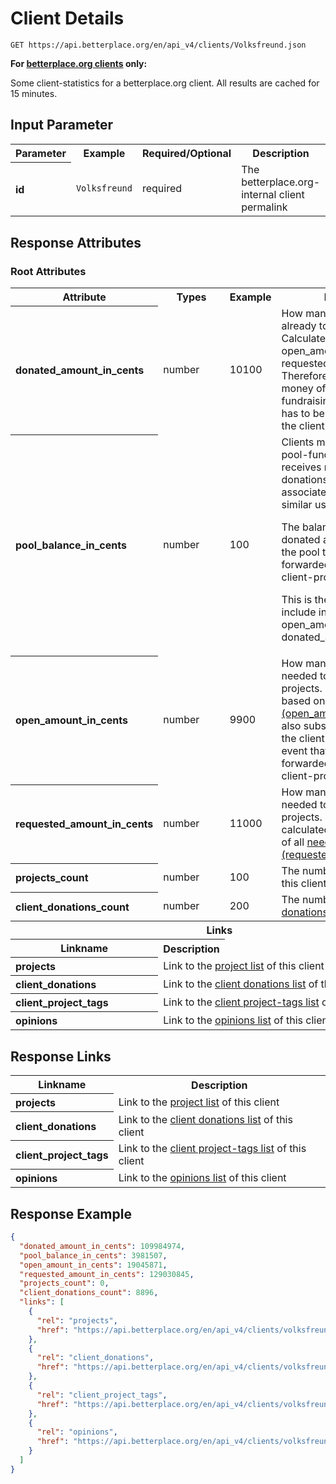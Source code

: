 
# Client Details

```nginx
GET https://api.betterplace.org/en/api_v4/clients/Volksfreund.json
```

**For [betterplace.org clients](../README.md#client-api) only:**

Some client-statistics for a betterplace.org client. All results are cached for 15 minutes.


## Input Parameter

<table>
  <tr>
    <th>Parameter</th>
    <th>Example</th>
    <th>Required/Optional</th>
    <th>Description</th>
  </tr>
  <tr>
    <th align="left">id</th>
    <td><code>Volksfreund</code></td>
    <td>required</td>
    <td>The betterplace.org-internal client permalink</td>
  </tr>
</table>

## Response Attributes

### Root Attributes

  <table>
    <tr>
      <th>Attribute</th>
      <th>Types</th>
      <th>Example</th>
      <th>Description</th>
    </tr>
    <tr>
      <th align="left">donated_amount_in_cents</th>
      <td>number</td>
      <td>10100</td>
      <td>How many cents are donated already to all client projects. 
Calculated based on open_amount_in_cents and requested_amount_in_cents.
Therefore it includes the money of the client-pool-fundraising-event
that still has to be forwarded to one of the client-projects-needs.
</td>
    </tr>
    <tr>
      <th align="left">pool_balance_in_cents</th>
      <td>number</td>
      <td>100</td>
      <td>Clients may have a client-pool-fundraising-event that receives money
from offline-donations that could not be associated with a project or
similar use cases.

The balance repesents the donated amount in cents on the pool
that has not yet been forwarded to one of the client-project-needs.

This is the number that is include in open_amount_in_cents and donated_amount_in_cents.
</td>
    </tr>
    <tr>
      <th align="left">open_amount_in_cents</th>
      <td>number</td>
      <td>9900</td>
      <td>How many cents are still needed to complete all client projects.
This is calculated based on the sum of all
<a href="need_details.md">needs (open_amount_in_cents)</a>.
We also substract the money of the client-pool-fundraising-event
that still has to be forwarded to one of the client-projects-needs.
</td>
    </tr>
    <tr>
      <th align="left">requested_amount_in_cents</th>
      <td>number</td>
      <td>11000</td>
      <td>How many cents are still needed to complete all client projects.
This is also calculated based on the sum of all
<a href="need_details.md">needs (requested_amount_in_cents)</a>.
</td>
    </tr>
    <tr>
      <th align="left">projects_count</th>
      <td>number</td>
      <td>100</td>
      <td>The number of <a href="projects_list.md">projects</a> of this client
</td>
    </tr>
    <tr>
      <th align="left">client_donations_count</th>
      <td>number</td>
      <td>200</td>
      <td>The number of <a href="client_donations_list.md">client donations</a> for this client
</td>
    </tr>
    <tr>
      <th colspan="4">Links</th>
    </tr>
    <tr>
      <th>Linkname</th>
      <th>Description</th>
    </tr>
    <tr>
      <th align="left">projects</th>
      <td colspan="3">Link to the <a href="projects_list.md">project list</a> of this client
</td>
    </tr>
    <tr>
      <th align="left">client_donations</th>
      <td colspan="3">Link to the <a href="client_donations_list.md">client donations list</a> of this client
</td>
    </tr>
    <tr>
      <th align="left">client_project_tags</th>
      <td colspan="3">Link to the <a href="client_project_tags_list.md">client project-tags list</a> of this client
</td>
    </tr>
    <tr>
      <th align="left">opinions</th>
      <td colspan="3">Link to the <a href="opinions_list.md">opinions list</a> of this client
</td>
    </tr>
  </table>
</table>

## Response Links

<table>
  <tr>
    <th>Linkname</th>
    <th>Description</th>
  </tr>
    <tr>
      <th align="left">projects</th>
      <td>Link to the <a href="projects_list.md">project list</a> of this client
</td>
    </tr>
    <tr>
      <th align="left">client_donations</th>
      <td>Link to the <a href="client_donations_list.md">client donations list</a> of this client
</td>
    </tr>
    <tr>
      <th align="left">client_project_tags</th>
      <td>Link to the <a href="client_project_tags_list.md">client project-tags list</a> of this client
</td>
    </tr>
    <tr>
      <th align="left">opinions</th>
      <td>Link to the <a href="opinions_list.md">opinions list</a> of this client
</td>
    </tr>
</table>

## Response Example

```json
{
  "donated_amount_in_cents": 109984974,
  "pool_balance_in_cents": 3981507,
  "open_amount_in_cents": 19045871,
  "requested_amount_in_cents": 129030845,
  "projects_count": 0,
  "client_donations_count": 8896,
  "links": [
    {
      "rel": "projects",
      "href": "https://api.betterplace.org/en/api_v4/clients/volksfreund/projects.json"
    },
    {
      "rel": "client_donations",
      "href": "https://api.betterplace.org/en/api_v4/clients/volksfreund/client_donations.json"
    },
    {
      "rel": "client_project_tags",
      "href": "https://api.betterplace.org/en/api_v4/clients/volksfreund/project_tags.json"
    },
    {
      "rel": "opinions",
      "href": "https://api.betterplace.org/en/api_v4/clients/volksfreund/opinions.json"
    }
  ]
}
```

